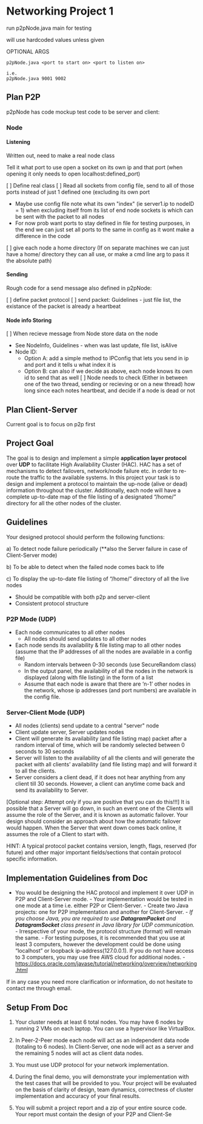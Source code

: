 # Networking Project 1

run p2pNode.java main for testing

will use hardcoded values unless given

OPTIONAL ARGS

```
p2pNode.java <port to start on> <port to listen on>

i.e.
p2pNode.java 9001 9002
```

## Plan P2P

p2pNode has code mockup test code to be server and client:

### Node

#### Listening

Written out, need to make a real node class

Tell it what port to use open a socket on its own ip and that port (when opening it only needs to open localhost:defined_port)

[ ] Define real class
[ ] Read all sockets from config file, send to all of those ports instead of just 1 defined one (excluding its own port
  - Maybe use config file note what its own "index" (ie server1.ip to nodeID = 1) when excluding itself from its list of end node sockets is which can be sent with the packet to all nodes 
  - For now prob want ports to stay defined in file for testing purposes, in the end we can just set all ports to the same in config as it wont make a difference in the code

[ ] give each node a home directory (If on separate machines we can just have a home/ directory they can all use, or make a cmd line arg to pass it the absolute path)

#### Sending

Rough code for a send message also defined in p2pNode:

[ ] define packet protocol
[ ] send packet: Guidelines - just file list, the existance of the packet is already a heartbeat

#### Node info Storing
[ ] When recieve message from Node store data on the node
- See NodeInfo, Guidelines - when was last update, file list, isAlive
- Node ID:
  - Option A: add a simple method to IPConfig that lets you send in ip and port and it tells u what index it is
  - Option B: can also if we decide as above, each node knows its own id to send that as well
[ ] Node needs to check (Either in between one of the two thread, sending or recieving or on a new thread) how long since each notes heartbeat, and decide if a node is dead or not

## Plan Client-Server

Current goal is to focus on p2p first

## Project Goal

The goal is to design and implement a simple **application layer protocol** over **UDP** to facilitate High Availability Cluster (HAC). HAC has a set of mechanisms to detect failovers, network/node failure etc. in order to re-route the traffic to the available systems. In this project your task is to design and implement a protocol to maintain the up-node (alive or dead) information throughout the cluster. Additionally, each node will have a complete up-to-date map of the file listing of a designated “/home/” directory for all the other nodes of the cluster.

## Guidelines

Your designed protocol should perform the following functions:

a) To detect node failure periodically (\*\*also the Server failure in case of Client-Server mode)

b) To be able to detect when the failed node comes back to life

c) To display the up-to-date file listing of “/home/” directory of all the live nodes

- Should be compatible with both p2p and server-client
- Consistent protocol structure

### P2P Mode (UDP)

- Each node communicates to all other nodes
  - All nodes should send updates to all other nodes
- Each node sends its availability & file listing map to all other nodes (assume that the IP addresses of all the nodes are available in a config file)
  - Random intervals between 0-30 seconds (use SecureRandom class)
  - In the output panel, the availability of all the nodes in the network is displayed (along with file listing) in the form of a list
  - Assume that each node is aware that there are ‘n-1’ other nodes in the network, whose ip addresses (and port numbers) are available in the config file.

### Server-Client Mode (UDP)

- All nodes (clients) send update to a central "server" node
- Client update server, Server updates nodes
- Client will generate its availability (and file listing map) packet after a random interval of time, which will be randomly selected between 0 seconds to 30 seconds
- Server will listen to the availability of all the clients and will generate the packet with all clients’ availability (and file listing map) and will forward it to all the clients.
- Server considers a client dead, if it does not hear anything from any client till 30 seconds. However, a client can anytime come back and send its availability to Server.

[Optional step: Attempt only if you are positive that you can do this!!!] It is possible that a Server will go down, in such an event one of the Clients will assume the role of the Server, and it is known as automatic failover. Your design should consider an approach about how the automatic failover would happen. When the Server that went down comes back online, it assumes the role of a Client to start with.

HINT: A typical protocol packet contains version, length, flags, reserved (for future) and other major important fields/sections that contain protocol specific information.

## Implementation Guidelines from Doc

- You would be designing the HAC protocol and implement it over UDP in P2P and Client-Server mode. - Your implementation would be tested in one mode at a time i.e. either P2P or Client-Server. - Create two Java projects: one for P2P implementation and another for Client-Server. - _If you choose Java, you are required to use **DatagramPacket** and **DatagramSocket** class present in Java library for UDP communication._ - Irrespective of your mode, the protocol structure (format) will remain the same. - For testing purposes, it is recommended that you use at least 3 computers, however the development could be done using “localhost” or loopback ip-address(127.0.0.1). If you do not have access to 3 computers, you may use free AWS cloud for additional nodes. -
  https://docs.oracle.com/javase/tutorial/networking/overview/networking.html

If in any case you need more clarification or information, do not hesitate to contact me through email.

## Setup From Doc

1.  Your cluster needs at least 6 total nodes. You may have 6 nodes by running 2 VMs on each laptop. You can use a hypervisor like VirtualBox.

2.  In Peer-2-Peer mode each node will act as an independent data node (totaling to 6 nodes). In Client-Server, one node will act as a server and the remaining 5 nodes will act as client data nodes.
3.  You must use UDP protocol for your network implementation.
4.  During the final demo, you will demonstrate your implementation with the test cases that will be provided to you. Your project will be evaluated on the basis of clarity of design, team dynamics, correctness of cluster implementation and accuracy of your final results.

5.  You will submit a project report and a zip of your entire source code. Your report must contain the design of your P2P and Client-Se
